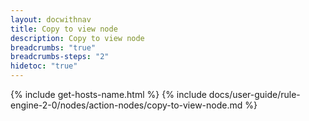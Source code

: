 ```yaml
---
layout: docwithnav
title: Copy to view node
description: Copy to view node 
breadcrumbs: "true"
breadcrumbs-steps: "2"
hidetoc: "true"
---
```


{% include get-hosts-name.html %}
{% include docs/user-guide/rule-engine-2-0/nodes/action-nodes/copy-to-view-node.md %}
